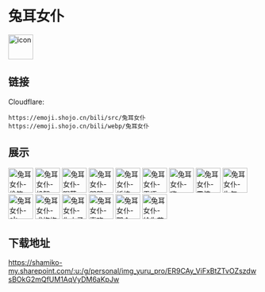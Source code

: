 # 兔耳女仆
<img src="https://emoji.shojo.cn/bili/src/兔耳女仆/icon.png" width="50" height="50" alt="icon">

## 链接
Cloudflare:
```
https://emoji.shojo.cn/bili/src/兔耳女仆
https://emoji.shojo.cn/bili/webp/兔耳女仆
```
## 展示
<img src="https://emoji.shojo.cn/bili/src/兔耳女仆/兔耳女仆-偷笑.png" width="50" height="50" alt="兔耳女仆-偷笑">
<img src="https://emoji.shojo.cn/bili/src/兔耳女仆/兔耳女仆-机智.png" width="50" height="50" alt="兔耳女仆-机智">
<img src="https://emoji.shojo.cn/bili/src/兔耳女仆/兔耳女仆-喝茶.png" width="50" height="50" alt="兔耳女仆-喝茶">
<img src="https://emoji.shojo.cn/bili/src/兔耳女仆/兔耳女仆-哭哭.png" width="50" height="50" alt="兔耳女仆-哭哭">
<img src="https://emoji.shojo.cn/bili/src/兔耳女仆/兔耳女仆-祈祷.png" width="50" height="50" alt="兔耳女仆-祈祷">
<img src="https://emoji.shojo.cn/bili/src/兔耳女仆/兔耳女仆-无语.png" width="50" height="50" alt="兔耳女仆-无语">
<img src="https://emoji.shojo.cn/bili/src/兔耳女仆/兔耳女仆-嗨.png" width="50" height="50" alt="兔耳女仆-嗨">
<img src="https://emoji.shojo.cn/bili/src/兔耳女仆/兔耳女仆-震惊.png" width="50" height="50" alt="兔耳女仆-震惊">
<img src="https://emoji.shojo.cn/bili/src/兔耳女仆/兔耳女仆-生气.png" width="50" height="50" alt="兔耳女仆-生气">
<img src="https://emoji.shojo.cn/bili/src/兔耳女仆/兔耳女仆-ok.png" width="50" height="50" alt="兔耳女仆-ok">
<img src="https://emoji.shojo.cn/bili/src/兔耳女仆/兔耳女仆-求抱抱.png" width="50" height="50" alt="兔耳女仆-求抱抱">
<img src="https://emoji.shojo.cn/bili/src/兔耳女仆/兔耳女仆-你小子.png" width="50" height="50" alt="兔耳女仆-你小子">
<img src="https://emoji.shojo.cn/bili/src/兔耳女仆/兔耳女仆-喜欢.png" width="50" height="50" alt="兔耳女仆-喜欢">
<img src="https://emoji.shojo.cn/bili/src/兔耳女仆/兔耳女仆-那个.png" width="50" height="50" alt="兔耳女仆-那个">
<img src="https://emoji.shojo.cn/bili/src/兔耳女仆/兔耳女仆-给你花花.png" width="50" height="50" alt="兔耳女仆-给你花花">

## 下载地址

https://shamiko-my.sharepoint.com/:u:/g/personal/img_yuru_pro/ER9CAy_ViFxBtZTvOZszdwsBOkG2mQfUM1AqVyDM6aKpJw